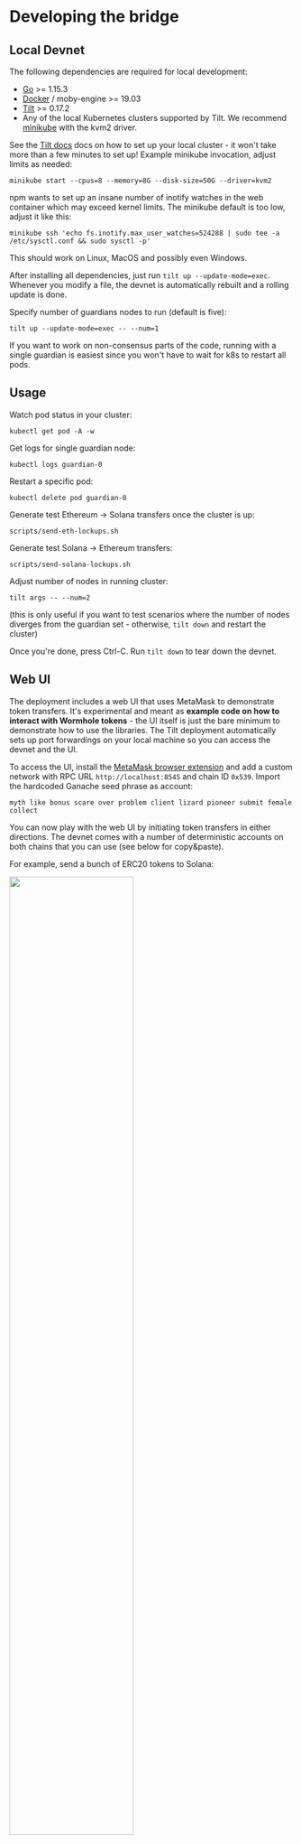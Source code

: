 # Developing the bridge

## Local Devnet

The following dependencies are required for local development:

- [Go](https://golang.org/dl/) >= 1.15.3
- [Docker](https://docs.docker.com/engine/install/) / moby-engine >= 19.03
- [Tilt](http://tilt.dev/) >= 0.17.2
- Any of the local Kubernetes clusters supported by Tilt. 
  We recommend [minikube](https://kubernetes.io/docs/setup/learning-environment/minikube/) with the kvm2 driver.

See the [Tilt docs](https://docs.tilt.dev/install.html) docs on how to set up your local cluster -
it won't take more than a few minutes to set up! Example minikube invocation, adjust limits as needed:

    minikube start --cpus=8 --memory=8G --disk-size=50G --driver=kvm2

npm wants to set up an insane number of inotify watches in the web container which may exceed kernel limits.
The minikube default is too low, adjust it like this:

    minikube ssh 'echo fs.inotify.max_user_watches=524288 | sudo tee -a /etc/sysctl.conf && sudo sysctl -p'

This should work on Linux, MacOS and possibly even Windows.

After installing all dependencies, just run `tilt up --update-mode=exec`. 
Whenever you modify a file, the devnet is automatically rebuilt and a rolling update is done.

Specify number of guardians nodes to run (default is five):

    tilt up --update-mode=exec -- --num=1

If you want to work on non-consensus parts of the code, running with a single guardian is easiest since
you won't have to wait for k8s to restart all pods.

## Usage

Watch pod status in your cluster:

    kubectl get pod -A -w
    
Get logs for single guardian node:

    kubectl logs guardian-0

Restart a specific pod:

    kubectl delete pod guardian-0

Generate test Ethereum -> Solana transfers once the cluster is up:

    scripts/send-eth-lockups.sh
   
Generate test Solana -> Ethereum transfers:

    scripts/send-solana-lockups.sh

Adjust number of nodes in running cluster:

    tilt args -- --num=2
    
(this is only useful if you want to test scenarios where the number
of nodes diverges from the guardian set - otherwise, `tilt down` and restart the cluster)

Once you're done, press Ctrl-C. Run `tilt down` to tear down the devnet.

## Web UI

The deployment includes a web UI that uses MetaMask to demonstrate token transfers. It's experimental
and meant as **example code on how to interact with Wormhole tokens** - the UI itself is just the bare minimum
to demonstrate how to use the libraries. The Tilt deployment automatically sets up port forwardings on your
local machine so you can access the devnet and the UI.

To access the UI, install the [MetaMask browser extension](https://metamask.io) and add a custom network with
RPC URL `http://localhost:8545` and chain ID `0x539`. Import the hardcoded Ganache seed phrase as account:

    myth like bonus scare over problem client lizard pioneer submit female collect

You can now play with the web UI by initiating token transfers in either directions. The devnet comes with a number
of deterministic accounts on both chains that you can use (see below for copy&paste).

For example, send a bunch of ERC20 tokens to Solana:

<img src="https://user-images.githubusercontent.com/859697/98732005-dcbb4f00-239e-11eb-8ec2-9ecf74f411d6.png" width="66%" />

Note how the transfer is basically instant! You can now see the completed transfer in the Ethereum tab:

![image](https://user-images.githubusercontent.com/859697/98732459-784cbf80-239f-11eb-84bf-3d824b58191b.png)

You can now add the wrapped token address - `0xf5b1d8fab1054b9cf7db274126972f97f9d42a11` - as a custom token
to MetaMask and you'll see your 1000 brand new wrapped tokens:

<img src="https://user-images.githubusercontent.com/859697/98733991-a9c68a80-23a1-11eb-926b-ea3742fad7bd.png" width="66%" />

Next, send some of them back to Ethereum:

<img src="https://user-images.githubusercontent.com/859697/98734694-a1228400-23a2-11eb-8f39-13000631c839.png" width="66%" />

MetaMask will ask you to confirm the transaction. You have to run send-eth-lockups.sh script in the background to
force Ganache to mint new blocks such that the bridge can reach its confirmation threshold (https://github.com/certusone/wormhole/issues/75).

After a few seconds, the SPL token balance shown below will increase as the VAA gets accepted on Solana.

## Devnet addresses

**Solana**

| Account                                        | Description |
|------------------------------------------------|-------------|
| `6sbzC1eH4FTujJXWj51eQe25cYvr4xfXbJ1vAj7j2k5J` | id.json account in the `setup` container [1]
| `Bridge1p5gheXUvJ6jGWGeCsgPKgnE3YgdGKRVCMY9o`  | Bridge contract
| `TokenkegQfeZyiNwAJbNbGKPFXCWuBvf9Ss623VQ5DA`  | SPL token contract
| `6qRhs8oAuZYLd4zzaNnQHqdRyknrQQWDWQhALEN8UA7M` | Example SPL token
| `3C3m4tjTy4nSMkkYdqCDSiCWEgpDa6whvprvABdFGBiW` | Account that holds 6qRhs8oA... SPL tokens
| `85kW19uNvETzH43p3AfpyqPaQS5rWouq4x9rGiKUvihf` | Wrapped token for the 0xCfEB86... ERC20 token
| `7EFk3VrWeb29SWJPQs5cUyqcY3fQd33S9gELkGybRzeu` | Account that holds 85kW19u... wrapped tokens [2]

[1]: The account will eventually run out of funds if you run the lockup sending scripts for a long time. Refill it
using `kubectl exec solana-devnet-0 -c setup cli airdrop solana-devnet:9900` (see [devnet_setup.sh](solana/devnet_setup.sh)).

[2]: This is where tokens sent by `scripts/send-eth-lockups.sh` end up.

**Ethereum**

| Account                                    | Description |
|--------------------------------------------|-------------|
| `0x90F8bf6A479f320ead074411a4B0e7944Ea8c9C1` | Ganache main account (w/ the seed phrase above)
| `0x5b1869D9A4C187F2EAa108f3062412ecf0526b24` | Bridge contract
| `0xe78A0F7E598Cc8b0Bb87894B0F60dD2a88d6a8Ab` | Wrapped asset contract
| `0xCfEB869F69431e42cdB54A4F4f105C19C080A601` | Example ERC20 token
| `0xf5b1d8fab1054b9cf7db274126972f97f9d42a11` | Wrapped asset address for the 6qRhs8oA... SPL token
